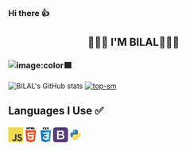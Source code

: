 ### Hi there 👍

## <p align="center " style="color:#171515,;">:small_orange_diamond::small_orange_diamond::small_orange_diamond: **I'M BILAL**:small_orange_diamond::small_orange_diamond::small_orange_diamond: <span style="font-size:22px">
</span></P>
###  <a  margin-right="-25%"> ![image:color🟥](https://user-images.githubusercontent.com/99627537/159126020-871d847d-0332-4f87-a6aa-b510be578695.png)</a>

![BILAL's GitHub stats](https://github-readme-stats.vercel.app/api?username=REFLESHONEONE&show_icons=true&theme=radical)
[![top-sm](https://github-readme-stats.vercel.app/api/top-langs/?username=REFLESHONEONE&layout=compact)](https://github.com/REFLESHONEONE/github-readme-stats&show_icons=true&theme=radius)


## <p style="color:#171515;"> Languages I Use  :white_check_mark:
</p>


 
 <img src="https://raw.githubusercontent.com/github/explore/80688e429a7d4ef2fca1e82350fe8e3517d3494d/topics/javascript/javascript.png" width="30" height="30" border-radius="5px" align="left">
 <img src="https://raw.githubusercontent.com/github/explore/80688e429a7d4ef2fca1e82350fe8e3517d3494d/topics/html/html.png" width="30" height="30" border-radius="5px" align="left">
 <img src="https://raw.githubusercontent.com/github/explore/80688e429a7d4ef2fca1e82350fe8e3517d3494d/topics/css/css.png" width="30" height="30" border-radius="5px" align="left">
  <img src="https://raw.githubusercontent.com/github/explore/80688e429a7d4ef2fca1e82350fe8e3517d3494d/topics/bootstrap/bootstrap.png" width="30" height="30" border-radius="5px" align="left">
   <img src="https://raw.githubusercontent.com/github/explore/80688e429a7d4ef2fca1e82350fe8e3517d3494d/topics/python/python.png" width="30" height="30" border-radius="5px" align="left">

   </br> </br>

